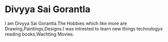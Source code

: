 # Divyya Sai Gorantla

I am Divyya Sai Gorantla.The Hobbies which like more are Drawing,Paintings,Designs.I was intrested to learn new things technologys reading books,Wachting Movies.